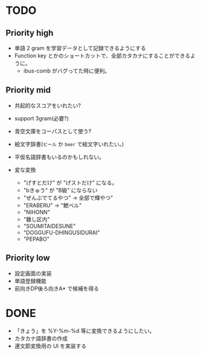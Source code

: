 # TODO

## Priority high

- 単語 2 gram を学習データとして記録できるようにする
- Function key とかのショートカットで、全部カタカナにすることができるように。
  - ibus-comb がバグってた時に便利。

## Priority mid

- 共起的なスコアをいれたい?
- support 3gram(必要?)
- 青空文庫をコーパスとして使う?
- 絵文字辞書(`ビール` か `beer` で絵文字いれたい。)
- 平仮名語辞書もいるのかもしれない。

- 変な変換
  - "げすとだけ" が "げストだけ" になる。
  - "bきゅう" が "B級" にならない
  - "ぜんぶでてるやつ" -> 全部で輝やつ"
  - "ERABERU" -> "鰓ベル"
  - "NIHONN"
  - "難し区内"
  - "SOUMITAIDESUNE"
  - "DOGGUFU-DHINGUSIDURAI"
  - "PEPABO"

## Priority low

- 設定画面の実装
- 単語登録機能
- 前向きDP後ろ向きA* で候補を得る

# DONE

- 「きょう」を %Y-%m-%d 等に変換できるようにしたい。
- カタカナ語辞書の作成
- 連文節変換用の UI を実装する
